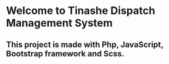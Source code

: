 # Welcome to Tinashe Dispatch Management System

## This project is made with Php, JavaScript, Bootstrap framework and Scss.